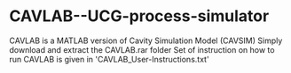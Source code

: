 # CAVLAB--UCG-process-simulator
CAVLAB is a MATLAB version of Cavity Simulation Model (CAVSIM)
Simply download and extract the CAVLAB.rar folder
Set of instruction on how to run CAVLAB is given in 'CAVLAB_User-Instructions.txt' 
